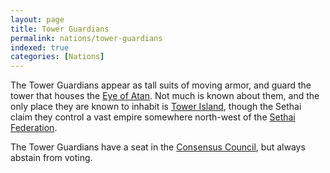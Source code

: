 ```yaml
---
layout: page
title: Tower Guardians
permalink: nations/tower-guardians
indexed: true
categories: [Nations]
---
```


The Tower Guardians appear as tall suits of moving armor, and guard the tower that houses the [Eye of Atan](/items/eye_of_atan). 
Not much is known about them, and the only place they are known to inhabit is [Tower Island](/locations/tower-island), 
though the Sethai claim they control a vast empire somewhere north-west of the [Sethai Federation](/nations/sethai-federation).

The Tower Guardians have a seat in the [Consensus Council](/concepts/consensus_council), but always abstain from voting.
